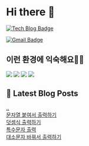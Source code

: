 # Hi there 👋

[![Tech Blog Badge](http://img.shields.io/badge/tistory-black?style=flat-square&logo=Tistory&link=https://codingpracticenote.tistory.com/)](https://codingpracticenote.tistory.com/)
	
[![Gmail Badge](https://img.shields.io/badge/Gmail-d14836?style=flat-square&logo=Gmail&logoColor=white&link=mailto:tkdrnr1215@gmail.com)](mailto:tkdrnr1215@gmail.com)

## 이런 환경에 익숙해요✍🏼

<img src="https://img.shields.io/badge/CSS3-1572B6?style=flat-square&logo=CSS3&logoColor=white"/> </t>
<img src="https://img.shields.io/badge/HTML5-E34F26?style=flat-square&logo=HTML5&logoColor=white"/> 
<img src="https://img.shields.io/badge/JavaScript-F7DF1E?style=flat-square&logo=JavaScript&logoColor=white"/>
<img src="https://img.shields.io/badge/TypeScript-3178C6?style=flat-square&logo=TypeScript&logoColor=white"/>

## 📕 Latest Blog Posts

<a href=https://codingpracticenote.tistory.com/207>..</a></br><a href=https://codingpracticenote.tistory.com/206>문자열 붙여서 출력하기</a></br><a href=https://codingpracticenote.tistory.com/205>덧셈식 출력하기</a></br><a href=https://codingpracticenote.tistory.com/204>특수문자 출력</a></br><a href=https://codingpracticenote.tistory.com/203>대소문자 바꿔서 출력하기</a></br>